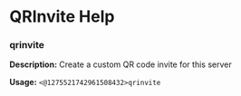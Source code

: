 # QRInvite Help

### qrinvite

**Description:** Create a custom QR code invite for this server

**Usage:** `<@1275521742961508432>qrinvite`

